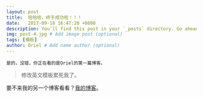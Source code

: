 ```yaml
---
layout: post
title:  哈哈哈，终于成功啦！！！
date:   2017-09-18 16:47:20 +0800
description: You’ll find this post in your `_posts` directory. Go ahead and edit it and re-build the site to see your changes. # Add post description (optional)
img: post-4.jpg # Add image post (optional)
tags: [模板]
author: Oriel # Add name author (optional)
---
```

	是的，没错，你正在看的是Oriel的第一篇博客。

 > 修改英文模板累死我了。

要不来我的另一个博客看看？[我的博客][我的博客]。

[我的博客]: https://www.baidu.com/s?ie=utf-8&f=8&rsv_bp=0&rsv_idx=1&tn=baidu&wd=%E9%AA%97%E4%BD%A0%E7%9A%84%E4%BD%A0%E4%B9%9F%E4%BF%A1&rsv_pq=8ee6b30500012147&rsv_t=ae32q5lQFLLfeo9UkyY3eaQxtYSXYLly2r4QE9N2yhbTvacryqvI4z95By8&rqlang=cn&rsv_enter=1&rsv_sug3=17&rsv_sug1=8&rsv_sug7=100&rsv_sug2=0&inputT=3534&rsv_sug4=4312  

